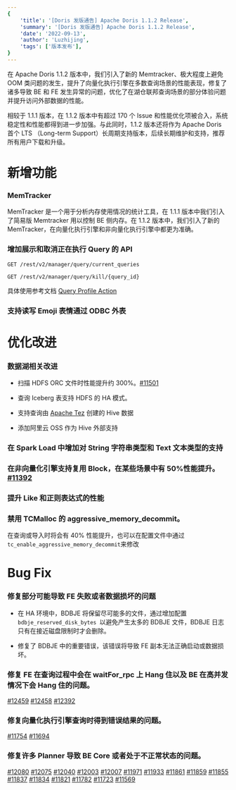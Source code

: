 ```yaml
---
{
    'title': '[Doris 发版通告] Apache Doris 1.1.2 Release',
    'summary': '[Doris 发版通告] Apache Doris 1.1.2 Release',
    'date': '2022-09-13',
    'author': 'Luzhijing',
    'tags': ['版本发布'],
}
---
```


<!--
Licensed to the Apache Software Foundation (ASF) under one
or more contributor license agreements.  See the NOTICE file
distributed with this work for additional information
regarding copyright ownership.  The ASF licenses this file
to you under the Apache License, Version 2.0 (the
"License"); you may not use this file except in compliance
with the License.  You may obtain a copy of the License at

  http://www.apache.org/licenses/LICENSE-2.0

Unless required by applicable law or agreed to in writing,
software distributed under the License is distributed on an
"AS IS" BASIS, WITHOUT WARRANTIES OR CONDITIONS OF ANY
KIND, either express or implied.  See the License for the
specific language governing permissions and limitations
under the License.
-->


在 Apache Doris 1.1.2 版本中，我们引入了新的 Memtracker、极大程度上避免 OOM 类问题的发生，提升了向量化执行引擎在多数查询场景的性能表现，修复了诸多导致 BE 和 FE 发生异常的问题，优化了在湖仓联邦查询场景的部分体验问题并提升访问外部数据的性能。

相较于 1.1.1 版本，在 1.1.2 版本中有超过 170 个 Issue 和性能优化项被合入，系统稳定性和性能都得到进一步加强。与此同时，1.1.2 版本还将作为 Apache Doris 首个 LTS （Long-term Support）长周期支持版本，后续长期维护和支持，推荐所有用户下载和升级。

# 新增功能

### MemTracker

MemTracker 是一个用于分析内存使用情况的统计工具，在 1.1.1 版本中我们引入了简易版 Memtracker 用以控制 BE 侧内存。在 1.1.2 版本中，我们引入了新的 MemTracker，在向量化执行引擎和非向量化执行引擎中都更为准确。

### 增加展示和取消正在执行 Query 的 API

`GET /rest/v2/manager/query/current_queries`

`GET /rest/v2/manager/query/kill/{query_id}`

具体使用参考文档 [Query Profile Action](https://doris.apache.org/zh-CN/docs/dev/admin-manual/http-actions/fe/manager/query-profile-action?_highlight=current&_highlight=query#request)

### 支持读写 Emoji 表情通过 ODBC 外表


# 优化改进

### 数据湖相关改进

- 扫描 HDFS ORC 文件时性能提升约 300%。[#11501](https://github.com/apache/doris/pull/11501)

- 查询 Iceberg 表支持 HDFS 的 HA 模式。

- 支持查询由 [Apache Tez](https://tez.apache.org/) 创建的 Hive 数据

- 添加阿里云 OSS 作为 Hive 外部支持

### 在 Spark Load 中增加对 String 字符串类型和 Text 文本类型的支持


### 在非向量化引擎支持复用 Block，在某些场景中有 50%性能提升。[#11392](https://github.com/apache/doris/pull/11392)

### 提升 Like 和正则表达式的性能

### 禁用 TCMalloc 的 aggressive_memory_decommit。

在查询或导入时将会有 40% 性能提升，也可以在配置文件中通过 `tc_enable_aggressive_memory_decommit`来修改

# Bug Fix

### 修复部分可能导致 FE 失败或者数据损坏的问题

- 在 HA 环境中，BDBJE 将保留尽可能多的文件，通过增加配置 `bdbje_reserved_disk_bytes `以避免产生太多的 BDBJE 文件，BDBJE 日志只有在接近磁盘限制时才会删除。

- 修复了 BDBJE 中的重要错误，该错误将导致 FE 副本无法正确启动或数据损坏。

### 修复 FE 在查询过程中会在 waitFor_rpc 上 Hang 住以及 BE 在高并发情况下会 Hang 住的问题。

[#12459](https://github.com/apache/doris/pull/12459) [#12458](https://github.com/apache/doris/pull/12458) [#12392](https://github.com/apache/doris/pull/12392)

### 修复向量化执行引擎查询时得到错误结果的问题。

[#11754](https://github.com/apache/doris/pull/11754) [#11694](https://github.com/apache/doris/pull/11694)

### 修复许多 Planner 导致 BE Core 或者处于不正常状态的问题。

[#12080](https://github.com/apache/doris/pull/12080) [#12075](https://github.com/apache/doris/pull/12075) [#12040](https://github.com/apache/doris/pull/12040) [#12003](https://github.com/apache/doris/pull/12003) [#12007](https://github.com/apache/doris/pull/12007) [#11971](https://github.com/apache/doris/pull/11971) [#11933](https://github.com/apache/doris/pull/11933) [#11861](https://github.com/apache/doris/pull/11861) [#11859](https://github.com/apache/doris/pull/11859) [#11855](https://github.com/apache/doris/pull/11855) [#11837](https://github.com/apache/doris/pull/11837) [#11834](https://github.com/apache/doris/pull/11834) [#11821](https://github.com/apache/doris/pull/11821) [#11782](https://github.com/apache/doris/pull/11782) [#11723](https://github.com/apache/doris/pull/11723) [#11569](https://github.com/apache/doris/pull/11569)

